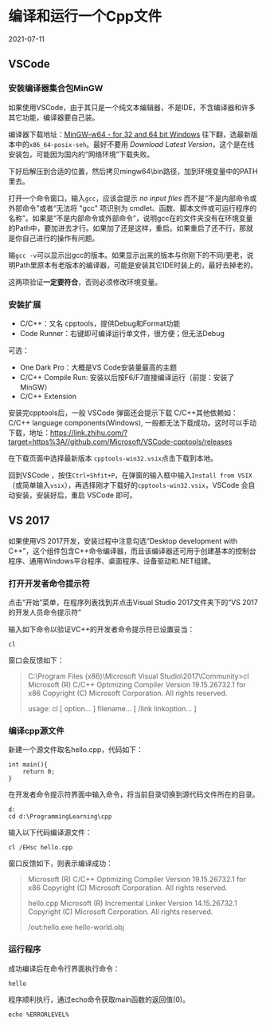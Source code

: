 # 编译和运行一个Cpp文件
2021-07-11

## VSCode
### 安装编译器集合包MinGW

如果使用VSCode，由于其只是一个纯文本编辑器，不是IDE，不含编译器和许多其它功能，编译器要自己装。

编译器下载地址：[MinGW-w64 - for 32 and 64 bit Windows](https://link.zhihu.com/?target=https%3A//sourceforge.net/projects/mingw-w64/files/) 往下翻，选最新版本中的`x86_64-posix-seh`。最好不要用 *Download Latest Version*，这个是在线安装包，可能因为国内的“网络环境”下载失败。

下好后解压到合适的位置，然后拷贝mingw64\bin路径，加到环境变量中的PATH里去。

打开一个命令窗口，输入`gcc`，应该会提示 *no input files* 而不是“不是内部命令或外部命令”或者“无法将 "gcc" 项识别为 cmdlet、函数、脚本文件或可运行程序的名称”。如果是“不是内部命令或外部命令”，说明gcc在的文件夹没有在环境变量的Path中，要加进去才行。如果加了还是这样，重启。如果重启了还不行，那就是你自己进行的操作有问题。

输`gcc -v`可以显示出gcc的版本。如果显示出来的版本与你刚下的不同/更老，说明Path里原本有老版本的编译器，可能是安装其它IDE时装上的，最好去掉老的。

这两项验证**一定要符合**，否则必须修改环境变量。



### 安装扩展

- C/C++：又名 cpptools，提供Debug和Format功能
- Code Runner：右键即可编译运行单文件，很方便；但无法Debug

可选：

- One Dark Pro：大概是VS Code安装量最高的主题
- C/C++ Compile Run: 安装以后按F6/F7直接编译运行（前提：安装了MinGW）
- C/C++ Extension

安装完cpptools后，一般 VSCode 弹窗还会提示下载 C/C++其他依赖如：C/C++ language components(Windows), 一般都无法下载成功。这时可以手动下载，地址：https://link.zhihu.com/?target=https%3A//github.com/Microsoft/VSCode-cpptools/releases

在下载页面中选择最新版本 `cpptools-win32.vsix`点击下载到本地。

回到VSCode ，按住`Ctrl+Shfit+P`，在弹窗的输入框中输入`Install from VSIX`（或简单输入`vsix`），再选择刚才下载好的`cpptools-win32.vsix`，VSCode 会自动安装，安装好后，重启 VSCode 即可。

## VS 2017

如果使用VS 2017开发，安装过程中注意勾选“Desktop development with C++”，这个组件包含C++命令编译器，而且该编译器还可用于创建基本的控制台程序、通用Windows平台程序、桌面程序、设备驱动和.NET组建。

### 打开开发者命令提示符

点击“开始”菜单，在程序列表找到并点击Visual Studio 2017文件夹下的“VS 2017的开发人员命令提示符”

输入如下命令以验证VC++的开发者命令提示符已设置妥当：
```
cl
```
窗口会反馈如下：
> C:\Program Files (x86)\Microsoft Visual Studio\2017\Community>cl
Microsoft (R) C/C++ Optimizing Compiler Version 19.15.26732.1 for x86
Copyright (C) Microsoft Corporation.  All rights reserved.
>
> usage: cl [ option... ] filename... [ /link linkoption... ]

### 编译cpp源文件

新建一个源文件取名hello.cpp，代码如下：
```
int main(){
	return 0;
}
```
在开发者命令提示符界面中输入命令，将当前目录切换到源代码文件所在的目录。

```
d:
cd d:\ProgrammingLearning\cpp
```

输入以下代码编译源文件：

```
cl /EHsc hello.cpp
```

窗口反馈如下，则表示编译成功：
> Microsoft (R) C/C++ Optimizing Compiler Version 19.15.26732.1 for x86
> Copyright (C) Microsoft Corporation.  All rights reserved.
>
> hello.cpp
Microsoft (R) Incremental Linker Version 14.15.26732.1
> Copyright (C) Microsoft Corporation.  All rights reserved.
>
> /out:hello.exe
>hello-world.obj

### 运行程序
成功编译后在命令行界面执行命令：
```
hello
```

程序顺利执行，通过echo命令获取main函数的返回值(0)。

```
echo %ERRORLEVEL% 
```